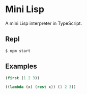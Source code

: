 # Mini Lisp

A mini Lisp interpreter in TypeScript.

## Repl

```
$ npm start
```

## Examples

```lisp
(first (1 2 3))
```

```lisp
((lambda (x) (rest x)) (1 2 3))
```
